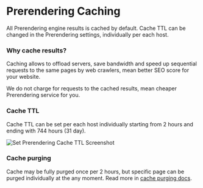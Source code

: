 Prerendering Caching
======

All Prerendering engine results is cached by default. Cache TTL can be changed in the Prerendering settings, individually per each host.

### Why cache results?
Caching allows to offload servers, save bandwidth and speed up sequential requests to the same pages by web crawlers, mean better SEO score for your website.

We do not charge for requests to the cached results, mean cheaper Prerendering service for you.

### Cache TTL
Cache TTL can be set per each host individually starting from 2 hours and ending with 744 hours (31 day).

![Set Prerendering Cache TTL Screenshot](https://github.com/VeliovGroup/ostrio/blob/master/docs/prerendering/prerendering-cache.png?raw=true)

### Cache purging
Cache may be fully purged once per 2 hours, but specific page can be purged individually at the any moment. Read more in [cache purging docs](https://github.com/VeliovGroup/ostrio/blob/master/docs/prerendering/cache-purge.md).
